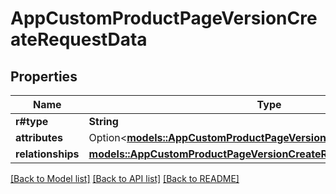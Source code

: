 # AppCustomProductPageVersionCreateRequestData

## Properties

Name | Type | Description | Notes
------------ | ------------- | ------------- | -------------
**r#type** | **String** |  | 
**attributes** | Option<[**models::AppCustomProductPageVersionInlineCreateAttributes**](AppCustomProductPageVersionInlineCreate_attributes.md)> |  | [optional]
**relationships** | [**models::AppCustomProductPageVersionCreateRequestDataRelationships**](AppCustomProductPageVersionCreateRequest_data_relationships.md) |  | 

[[Back to Model list]](../README.md#documentation-for-models) [[Back to API list]](../README.md#documentation-for-api-endpoints) [[Back to README]](../README.md)


